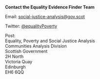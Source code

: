 **Contact the Equality Evidence Finder Team**

Email: [social-justice-analysis@gov.scot](mailto://social-justice-analysis@gov.scot)

Twitter: [@equalityPoverty](http://www.twitter.com/equalityPoverty)

Post:  
Equality, Poverty and Social Justice Analysis  
Communities Analysis Division  
Scottish Government  
2H North  
Victoria Quay  
Edinburgh  
EH6 6QQ